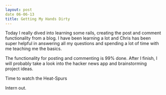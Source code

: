 ```yaml
---
layout: post
date 06-06-13
title: Getting My Hands Dirty
---
```


Today I really dived into learning some rails, creating the post and comment
functionality from a blog. I have been learning a lot and Chris has been 
super helpful in answering all my questions and spending a lot of time with
me teaching me the basics.

The functionality for posting and commenting is 99% done. After I finish, I
will probably take a look into the hacker news app and brainstorming project
ideas.

Time to watch the Heat-Spurs

Intern out.
